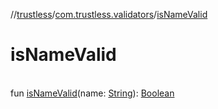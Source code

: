 //[trustless](../../index.md)/[com.trustless.validators](index.md)/[isNameValid](is-name-valid.md)

# isNameValid

\
fun [isNameValid](is-name-valid.md)(name: [String](https://kotlinlang.org/api/latest/jvm/stdlib/kotlin/-string/index.html)): [Boolean](https://kotlinlang.org/api/latest/jvm/stdlib/kotlin/-boolean/index.html)
